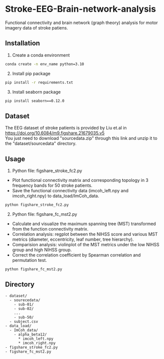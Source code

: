 # Stroke-EEG-Brain-network-analysis
Functional connectivity and brain network (graph theory) analysis for motor imagery data of stroke patiens.

## Installation
1. Create a conda environment
```bash
conda create -n env_name python=3.10
```
2. Install pip package
```bash
pip install -r requirements.txt
```
3. Install seaborn package
```bash
pip install seaborn==0.12.0
```

## Dataset
The EEG dataset of stroke patients is provided by Liu et.al in https://doi.org/10.6084/m9.figshare.21679035.v5  
You just need to download "sourcedata.zip" through this link and unzip it to the "dataset/sourcedata" directory.


## Usage
1. Python file: figshare_stroke_fc2.py
- Plot functional connectivity matrix and corresponding topology in 3 frequency bands for 50 stroke patients. 
- Save the functional connectivity data (imcoh_left.npy and imcoh_right.npy) to data_load/ImCoh_data.
```bash
python figshare_stroke_fc2.py
```
2. Python file: figshare_fc_mst2.py
- Calculate and visualize the maximum spanning tree (MST) transformed from the function connectivity matrix.
- Correlation analysis: regplot between the NIHSS score and various MST metrics (diameter, eccentricity, leaf number, tree hierarchy).
- Comparision analysis: violinplot of the MST metrics under the low NIHSS group and high NIHSS group.
- Correct the correlation coefficient by Spearman correlation and permutation test.
```bash
python figshare_fc_mst2.py
```

## Directory
```text
- dataset/
  - sourecedata/
    - sub-01/
    - sub-02/
    ...
    - sub-50/
  - subject.csv
- data_load/
  - ImCoh_data/
    - alpha_beta12/
      * imcoh_left.npy
      * imcoh_right.npy
- figshare_stroke_fc2.py
- figshare_fc_mst2.py
```

